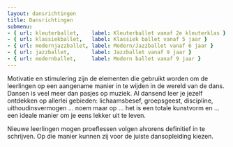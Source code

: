 ```yaml
---
layout: dansrichtingen
title: Dansrichtingen
submenu:
- { url: kleuterballet,    label: Kleuterballet vanaf 2e kleuterklas }
- { url: klassiekballet,   label: Klassiek ballet vanaf 5 jaar }
- { url: modernjazzballet, label: Modern/Jazzballet vanaf 6 jaar }
- { url: jazzballet,       label: Jazzballet vanaf 9 jaar }
- { url: modernballet,     label: Modern ballet vanaf 9 jaar }
---
```

Motivatie en stimulering zijn de elementen die gebruikt worden om de leerlingen op een aangename manier in te wijden in de wereld van de dans. Dansen is veel meer dan pasjes op muziek. Al dansend leer je jezelf ontdekken op allerlei gebieden: lichaamsbesef, groepsgeest, discipline, uithoudinsvermogen ... noem maar op ... het is een totale kunstvorm en ... een ideale manier om je eens lekker uit te leven.

Nieuwe leerlingen mogen proeflessen volgen alvorens definitief in te schrijven. Op die manier kunnen zij voor de juiste dansopleiding kiezen.
